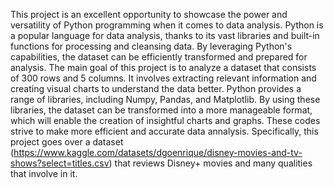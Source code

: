 This project is an excellent opportunity to showcase the power and versatility of Python programming when it comes to data analysis. Python is a popular language for data analysis, thanks to its vast libraries and built-in functions for processing and cleansing data. By leveraging Python's capabilities, the dataset can be efficiently transformed and prepared for analysis.
The main goal of this project is to analyze a dataset that consists of 300 rows and 5 columns. It involves extracting relevant information and creating visual charts to understand the data better. Python provides a range of libraries, including Numpy, Pandas, and Matplotlib. By using these libraries, the dataset can be transformed into a more manageable format, which will enable the creation of insightful charts and graphs. These codes strive to make more efficient and accurate data annalysis.
Specifically, this project goes over a dataset (https://www.kaggle.com/datasets/dgoenrique/disney-movies-and-tv-shows?select=titles.csv) that reviews Disney+ movies and many qualities that involve in it.
